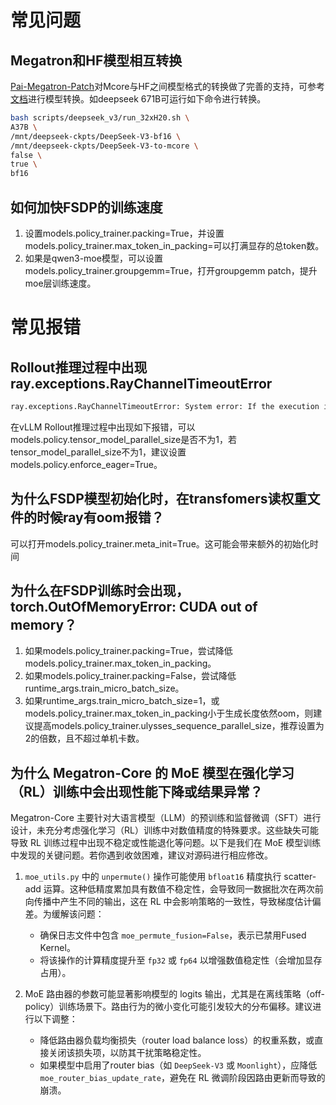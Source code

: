# 常见问题

## Megatron和HF模型相互转换

[Pai-Megatron-Patch](https://github.com/alibaba/Pai-Megatron-Patch)对Mcore与HF之间模型格式的转换做了完善的支持，可参考[文档](https://github.com/alibaba/Pai-Megatron-Patch/tree/main/toolkits/distributed_checkpoints_convertor)进行模型转换。如deepseek 671B可运行如下命令进行转换。

```bash
bash scripts/deepseek_v3/run_32xH20.sh \
A37B \
/mnt/deepseek-ckpts/DeepSeek-V3-bf16 \
/mnt/deepseek-ckpts/DeepSeek-V3-to-mcore \
false \
true \
bf16
```

## 如何加快FSDP的训练速度

1. 设置models.policy_trainer.packing=True，并设置models.policy_trainer.max_token_in_packing=可以打满显存的总token数。
2. 如果是qwen3-moe模型，可以设置models.policy_trainer.groupgemm=True，打开groupgemm patch，提升moe层训练速度。

# 常见报错

## Rollout推理过程中出现ray.exceptions.RayChannelTimeoutError
```bash
ray.exceptions.RayChannelTimeoutError: System error: If the execution is expected to take a long time, increase RAY_CGRAPH_get_timeout which is currently 10 seconds. Otherwise, this may indicate that the execution is hanging.
```
在vLLM Rollout推理过程中出现如下报错，可以models.policy.tensor_model_parallel_size是否不为1，若tensor_model_parallel_size不为1，建议设置models.policy.enforce_eager=True。

## 为什么FSDP模型初始化时，在transfomers读权重文件的时候ray有oom报错？

可以打开models.policy_trainer.meta_init=True。这可能会带来额外的初始化时间

## 为什么在FSDP训练时会出现，torch.OutOfMemoryError: CUDA out of memory？
1. 如果models.policy_trainer.packing=True，尝试降低models.policy_trainer.max_token_in_packing。
2. 如果models.policy_trainer.packing=False，尝试降低runtime_args.train_micro_batch_size。
3. 如果runtime_args.train_micro_batch_size=1，或models.policy_trainer.max_token_in_packing小于生成长度依然oom，则建议提高models.policy_trainer.ulysses_sequence_parallel_size，推荐设置为2的倍数，且不超过单机卡数。

## 为什么 Megatron-Core 的 MoE 模型在强化学习（RL）训练中会出现性能下降或结果异常？

Megatron-Core 主要针对大语言模型（LLM）的预训练和监督微调（SFT）进行设计，未充分考虑强化学习（RL）训练中对数值精度的特殊要求。这些缺失可能导致 RL 训练过程中出现不稳定或性能退化等问题。以下是我们在 MoE 模型训练中发现的关键问题。若你遇到收敛困难，建议对源码进行相应修改。

1. `moe_utils.py` 中的 `unpermute()` 操作可能使用 `bfloat16` 精度执行 scatter-add 运算。这种低精度累加具有数值不稳定性，会导致同一数据批次在两次前向传播中产生不同的输出，这在 RL 中会影响策略的一致性，导致梯度估计偏差。为缓解该问题：
   + 确保日志文件中包含 `moe_permute_fusion=False`，表示已禁用Fused Kernel。
   + 将该操作的计算精度提升至 `fp32` 或 `fp64` 以增强数值稳定性（会增加显存占用）。

2. MoE 路由器的参数可能显著影响模型的 logits 输出，尤其是在离线策略（off-policy）训练场景下。路由行为的微小变化可能引发较大的分布偏移。建议进行以下调整：
   + 降低路由器负载均衡损失（router load balance loss）的权重系数，或直接关闭该损失项，以防其干扰策略稳定性。
   + 如果模型中启用了router bias（如 `DeepSeek-V3` 或 `Moonlight`），应降低 `moe_router_bias_update_rate`，避免在 RL 微调阶段因路由更新而导致的崩溃。